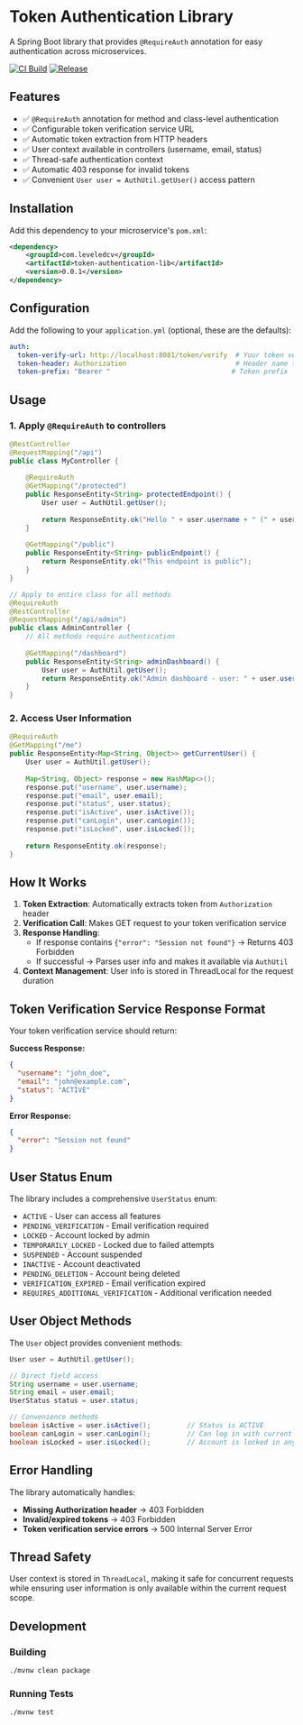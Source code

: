 # Token Authentication Library

A Spring Boot library that provides `@RequireAuth` annotation for easy authentication across microservices.

[![CI Build](https://github.com/leveled-cv/token-authentication-library/actions/workflows/ci.yml/badge.svg)](https://github.com/shreyjain/token-authentication-lib/actions/workflows/ci.yml)
[![Release](https://github.com/leveled-cv/token-authentication-library/actions/workflows/release.yml/badge.svg)](https://github.com/shreyjain/token-authentication-lib/actions/workflows/release.yml)

## Features

- ✅ `@RequireAuth` annotation for method and class-level authentication
- ✅ Configurable token verification service URL
- ✅ Automatic token extraction from HTTP headers
- ✅ User context available in controllers (username, email, status)
- ✅ Thread-safe authentication context
- ✅ Automatic 403 response for invalid tokens
- ✅ Convenient `User user = AuthUtil.getUser()` access pattern

## Installation

Add this dependency to your microservice's `pom.xml`:

```xml
<dependency>
    <groupId>com.leveledcv</groupId>
    <artifactId>token-authentication-lib</artifactId>
    <version>0.0.1</version>
</dependency>
```

## Configuration

Add the following to your `application.yml` (optional, these are the defaults):

```yaml
auth:
  token-verify-url: http://localhost:8081/token/verify  # Your token verification service
  token-header: Authorization                           # Header name to extract token from
  token-prefix: "Bearer "                              # Token prefix
```

## Usage

### 1. Apply `@RequireAuth` to controllers

```java
@RestController
@RequestMapping("/api")
public class MyController {
    
    @RequireAuth
    @GetMapping("/protected")
    public ResponseEntity<String> protectedEndpoint() {
        User user = AuthUtil.getUser();
        
        return ResponseEntity.ok("Hello " + user.username + " (" + user.email + ")");
    }
    
    @GetMapping("/public")
    public ResponseEntity<String> publicEndpoint() {
        return ResponseEntity.ok("This endpoint is public");
    }
}

// Apply to entire class for all methods
@RequireAuth
@RestController
@RequestMapping("/api/admin")
public class AdminController {
    // All methods require authentication
    
    @GetMapping("/dashboard")
    public ResponseEntity<String> adminDashboard() {
        User user = AuthUtil.getUser();
        return ResponseEntity.ok("Admin dashboard - user: " + user.username);
    }
}
```

### 2. Access User Information

```java
@RequireAuth
@GetMapping("/me")
public ResponseEntity<Map<String, Object>> getCurrentUser() {
    User user = AuthUtil.getUser();
    
    Map<String, Object> response = new HashMap<>();
    response.put("username", user.username);
    response.put("email", user.email);
    response.put("status", user.status);
    response.put("isActive", user.isActive());
    response.put("canLogin", user.canLogin());
    response.put("isLocked", user.isLocked());
    
    return ResponseEntity.ok(response);
}
```

## How It Works

1. **Token Extraction**: Automatically extracts token from `Authorization` header
2. **Verification Call**: Makes GET request to your token verification service
3. **Response Handling**: 
   - If response contains `{"error": "Session not found"}` → Returns 403 Forbidden
   - If successful → Parses user info and makes it available via `AuthUtil`
4. **Context Management**: User info is stored in ThreadLocal for the request duration

## Token Verification Service Response Format

Your token verification service should return:

**Success Response:**
```json
{
  "username": "john_doe",
  "email": "john@example.com", 
  "status": "ACTIVE"
}
```

**Error Response:**
```json
{
  "error": "Session not found"
}
```

## User Status Enum

The library includes a comprehensive `UserStatus` enum:

- `ACTIVE` - User can access all features
- `PENDING_VERIFICATION` - Email verification required
- `LOCKED` - Account locked by admin
- `TEMPORARILY_LOCKED` - Locked due to failed attempts
- `SUSPENDED` - Account suspended
- `INACTIVE` - Account deactivated
- `PENDING_DELETION` - Account being deleted
- `VERIFICATION_EXPIRED` - Email verification expired
- `REQUIRES_ADDITIONAL_VERIFICATION` - Additional verification needed

## User Object Methods

The `User` object provides convenient methods:

```java
User user = AuthUtil.getUser();

// Direct field access
String username = user.username;
String email = user.email;
UserStatus status = user.status;

// Convenience methods
boolean isActive = user.isActive();         // Status is ACTIVE
boolean canLogin = user.canLogin();         // Can log in with current status
boolean isLocked = user.isLocked();         // Account is locked in any way
```

## Error Handling

The library automatically handles:

- **Missing Authorization header** → 403 Forbidden
- **Invalid/expired tokens** → 403 Forbidden  
- **Token verification service errors** → 500 Internal Server Error

## Thread Safety

User context is stored in `ThreadLocal`, making it safe for concurrent requests while ensuring user information is only available within the current request scope.

## Development

### Building

```bash
./mvnw clean package
```

### Running Tests

```bash
./mvnw test
```